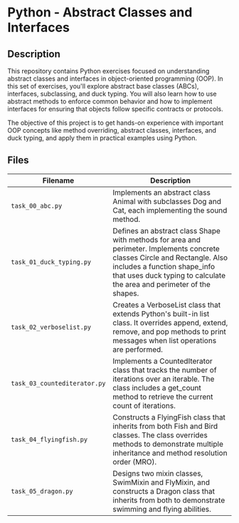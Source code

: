 # Python - Abstract Classes and Interfaces

## Description
This repository contains Python exercises focused on understanding abstract classes and interfaces in object-oriented programming (OOP). In this set of exercises, you'll explore abstract base classes (ABCs), interfaces, subclassing, and duck typing. You will also learn how to use abstract methods to enforce common behavior and how to implement interfaces for ensuring that objects follow specific contracts or protocols.

The objective of this project is to get hands-on experience with important OOP concepts like method overriding, abstract classes, interfaces, and duck typing, and apply them in practical examples using Python.

## Files

| Filename | Description |
|----------|------------|
| `task_00_abc.py` | Implements an abstract class Animal with subclasses Dog and Cat, each implementing the sound method. |
| `task_01_duck_typing.py` | Defines an abstract class Shape with methods for area and perimeter. Implements concrete classes Circle and Rectangle. Also includes a function shape_info that uses duck typing to calculate the area and perimeter of the shapes. |
| `task_02_verboselist.py` | Creates a VerboseList class that extends Python's built-in list class. It overrides append, extend, remove, and pop methods to print messages when list operations are performed. |
| `task_03_countediterator.py` | Implements a CountedIterator class that tracks the number of iterations over an iterable. The class includes a get_count method to retrieve the current count of iterations. |
| `task_04_flyingfish.py` | Constructs a FlyingFish class that inherits from both Fish and Bird classes. The class overrides methods to demonstrate multiple inheritance and method resolution order (MRO). |
| `task_05_dragon.py` | Designs two mixin classes, SwimMixin and FlyMixin, and constructs a Dragon class that inherits from both to demonstrate swimming and flying abilities. |